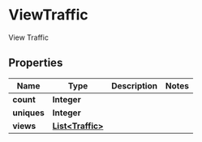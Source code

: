 

# ViewTraffic

View Traffic

## Properties

| Name | Type | Description | Notes |
|------------ | ------------- | ------------- | -------------|
|**count** | **Integer** |  |  |
|**uniques** | **Integer** |  |  |
|**views** | [**List&lt;Traffic&gt;**](Traffic.md) |  |  |



